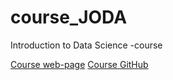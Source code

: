 # course_JODA
Introduction to Data Science -course

[Course web-page](https://infotuni.github.io/joda2021/)
[Course GitHub](https://github.com/InfoTUNI/joda2021)
